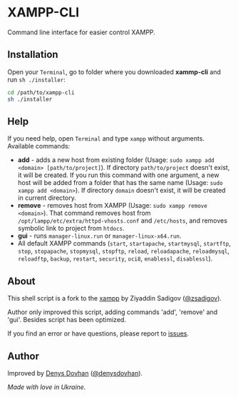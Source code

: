 # XAMPP-CLI
Command line interface for easier control XAMPP.

## Installation
Open your `Terminal`, go to folder where you downloaded **xammp-cli** and run `sh ./installer`:
```bash
cd /path/to/xampp-cli
sh ./installer
```


## Help
If you need help, open `Terminal` and type `xampp` without arguments. Available commands:
* **add** - adds a new host from existing folder (Usage: `sudo xampp add <domain> [path/to/project]`). If directory `path/to/project` doesn't exist, it will be created. If you run this command with one argument, a new host will be added from a folder that has the same name (Usage: `sudo xampp add <domain>`). If directory `domain` doesn't exist, it will be created in current directory.
* **remove** - removes host from XAMPP (Usage: `sudo xampp remove <domain>`). That command removes host from `/opt/lampp/etc/extra/httpd-vhosts.conf` and `/etc/hosts`, and removes symbolic link to project from `htdocs`.
* **gui** - runs `manager-linux.run` or `manager-linux-x64.run`.
* All default XAMPP commands (`start`, `startapache`, `startmysql`, `startftp`, `stop`, `stopapache`, `stopmysql`, `stopftp`, `reload`, `reloadapache`, `reloadmysql`, `reloadftp`, `backup`, `restart`, `security`, `oci8`, `enablessl`, `disablessl`).

## About
This shell script is a fork to the [xampp](https://github.com/ziyaddin/xampp) by Ziyaddin Sadigov ([@zsadigov](http://twitter.com/zsadigov)).

Author only improved this script, adding commands 'add', 'remove' and 'gui'. Besides script has been optimized.

If you find an error or have questions, please report to [issues](https://github.com/denysdovhan/xampp-cli/issues).

## Author
Improved by [Denys Dovhan](https://github.com/denysdovhan) ([@denysdovhan](https://twitter.com/denysdovhan)).

*Made with love in Ukraine.*
